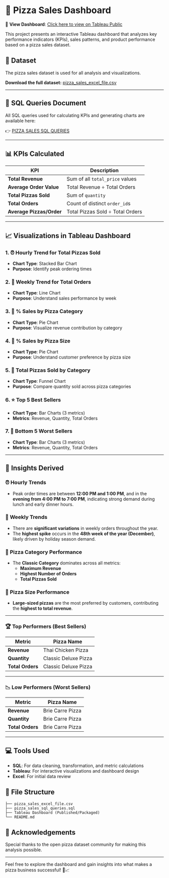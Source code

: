 
# 🍕 Pizza Sales Dashboard

🔗 **View Dashboard**: [Click here to view on Tableau Public](https://public.tableau.com/app/profile/srijan.mishra/viz/PizzaSalesReport_17481846134950/BestWorstSellers?publish=yes)

This project presents an interactive Tableau dashboard that analyzes key performance indicators (KPIs), sales patterns, and product performance based on a pizza sales dataset.

## 📂 Dataset

The pizza sales dataset is used for all analysis and visualizations.

**Download the full dataset:** [pizza_sales_excel_file.csv](./pizza_sales_excel_file.csv)


---

## 📄 SQL Queries Document

All SQL queries used for calculating KPIs and generating charts are available here:

👉 [PIZZA SALES SQL QUERIES](./PIZZA_SALES_SQL_QUERIES.md)

---

## 📊 KPIs Calculated

| KPI                       | Description                                                                 |
|---------------------------|-----------------------------------------------------------------------------|
| **Total Revenue**         | Sum of all `total_price` values                                             |
| **Average Order Value**   | Total Revenue ÷ Total Orders                                                |
| **Total Pizzas Sold**     | Sum of `quantity`                                                           |
| **Total Orders**          | Count of distinct `order_id`s                                               |
| **Average Pizzas/Order**  | Total Pizzas Sold ÷ Total Orders                                            |

---

## 📈 Visualizations in Tableau Dashboard

### 1. ⏰ **Hourly Trend for Total Pizzas Sold**
- **Chart Type**: Stacked Bar Chart
- **Purpose**: Identify peak ordering times

### 2. 📅 **Weekly Trend for Total Orders**
- **Chart Type**: Line Chart
- **Purpose**: Understand sales performance by week

### 3. 🍕 **% Sales by Pizza Category**
- **Chart Type**: Pie Chart
- **Purpose**: Visualize revenue contribution by category

### 4. 📏 **% Sales by Pizza Size**
- **Chart Type**: Pie Chart
- **Purpose**: Understand customer preference by pizza size

### 5. 🧮 **Total Pizzas Sold by Category**
- **Chart Type**: Funnel Chart
- **Purpose**: Compare quantity sold across pizza categories

### 6. ⭐ **Top 5 Best Sellers**
- **Chart Type**: Bar Charts (3 metrics)
- **Metrics**: Revenue, Quantity, Total Orders

### 7. 🔻 **Bottom 5 Worst Sellers**
- **Chart Type**: Bar Charts (3 metrics)
- **Metrics**: Revenue, Quantity, Total Orders

---

## 📌 Insights Derived

### ⏰ **Hourly Trends**
- Peak order times are between **12:00 PM and 1:00 PM**, and in the **evening from 4:00 PM to 7:00 PM**, indicating strong demand during lunch and early dinner hours.

### 📅 **Weekly Trends**
- There are **significant variations** in weekly orders throughout the year.
- The **highest spike** occurs in the **48th week of the year (December)**, likely driven by holiday season demand.

### 🍕 **Pizza Category Performance**
- The **Classic Category** dominates across all metrics:
  - **Maximum Revenue**
  - **Highest Number of Orders**
  - **Total Pizzas Sold**

### 📏 **Pizza Size Performance**
- **Large-sized pizzas** are the most preferred by customers, contributing the **highest to total revenue**.

---

### 🏆 **Top Performers (Best Sellers)**

| Metric         | Pizza Name               |
|----------------|--------------------------|
| **Revenue**    | Thai Chicken Pizza       |
| **Quantity**   | Classic Deluxe Pizza     |
| **Total Orders**| Classic Deluxe Pizza     |

---

### 📉 **Low Performers (Worst Sellers)**

| Metric         | Pizza Name               |
|----------------|--------------------------|
| **Revenue**    | Brie Carre Pizza         |
| **Quantity**   | Brie Carre Pizza         |
| **Total Orders**| Brie Carre Pizza         |

---

## 💻 Tools Used

- **SQL**: For data cleaning, transformation, and metric calculations
- **Tableau**: For interactive visualizations and dashboard design
- **Excel**: For initial data review

## 📁 File Structure

```
├── pizza_sales_excel_file.csv
├── pizza_sales_sql_queries.sql
├── Tableau Dashboard (Published/Packaged)
└── README.md
```

## 🙌 Acknowledgements

Special thanks to the open pizza dataset community for making this analysis possible.

---

Feel free to explore the dashboard and gain insights into what makes a pizza business successful! 🍕📈
